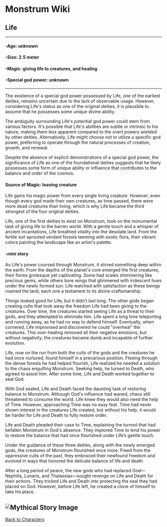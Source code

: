 # Monstrum Wiki

## Life
---
#### -Age: unknown 
#### -Size: 2.5 meter 
#### -Magic: giving life to creatures,  and healing 
#### -Special god power: unknown 
---
The existence of a special god power possessed by Life, one of the earliest deities, remains uncertain due to the lack of observable usage. However, considering Life's status as one of the original deities, it is plausible to assume that he possesses some unique divine ability.

The ambiguity surrounding Life's potential god power could stem from various factors. It's possible that Life's abilities are subtle or intrinsic to his nature, making them less apparent compared to the overt powers wielded by other deities. Alternatively, Life might choose not to utilize a specific god power, preferring to operate through the natural processes of creation, growth, and renewal.

Despite the absence of explicit demonstrations of a special god power, the significance of Life as one of the foundational deities suggests that he likely possesses some form of unique ability or influence that contributes to the balance and order of the cosmos.

#### Source of Magic: leaving creature

Life gains his magic power from every single living creature. However, even though every god made their own creatures, as time passed, there were more dead creatures than living, which is why Life became the third strongest of the four original deities.

Life, one of the first deities to exist on Monstrum, took on the monumental task of giving life to the barren world. With a gentle touch and a whisper of ancient incantations, Life breathed vitality into the desolate land. From the fertile soil sprouted verdant forests teeming with exotic flora, their vibrant colors painting the landscape like an artist's palette.
#### -mini story
As Life's power coursed through Monstrum, it stirred something deep within the earth. From the depths of the planet's core emerged the first creatures, their forms grotesque yet captivating. Some had scales shimmering like precious gems, while others bore wings that glimmered with iridescent hues under the newly formed sun. Life watched with satisfaction as these beings roamed the land, each one a testament to its divine craftsmanship.

Things looked good for Life, but it didn’t last long. The other gods began creating cults that took away the freedom Life had been giving to the creatures. Over time, the creatures started seeing Life as a threat to their gods, and they attempted to eliminate him. Life spent a long time teleporting and running away, as he had no way to defend himself. Eventually, when cornered, Life improvised and discovered he could "overheal" the creatures. This over-healing removed all their negative emotions, but without negativity, the creatures became dumb and incapable of further evolution.

Life, now on the run from both the cults of the gods and the creatures he had once nurtured, found himself in a precarious position. Fleeing through the dense forests he had helped flourish, Life realized he needed a solution to the chaos engulfing Monstrum. Seeking help, he turned to Death, who agreed to assist him. After some time, Life and Death worked together to seal God.

With God sealed, Life and Death faced the daunting task of restoring balance to Monstrum. Although God's influence had waned, chaos still threatened to consume the world. Life knew they would also need the help of Time. However, approaching Time was no easy feat. Time had never shown interest in the creatures Life created, but without his help, it would be harder for Life and Death to fully restore order.

Life and Death pleaded their case to Time, explaining the turmoil that had befallen Monstrum in God's absence. They implored Time to lend his power to restore the balance that had once flourished under Life’s gentle touch.

Under the guidance of these three deities, along with the newly emerged gods, the creatures of Monstrum flourished once more. Freed from the oppressive cults of the past, they embraced their newfound freedom and evolved in ways that honored the delicate balance of life and death.

After a long period of peace, the new gods who had replaced God—Nephilis, Lunaris, and Thalassiax—sought revenge on Life and Death for their actions. They tricked Life and Death into protecting the seal they had placed on God. However, before Life left, he created a clone of himself to take his place.

![Mythical Story Image](https://github.com/user-attachments/assets/78b4ff84-4152-4fc2-aa0a-94b92ff4d015)
---
[Back to Characters](../first-deities.md)
































